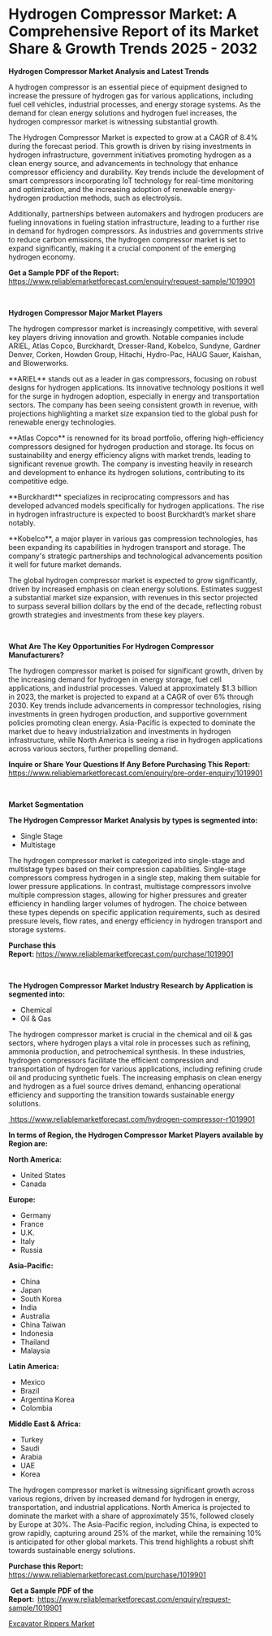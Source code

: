 <p><h1>Hydrogen Compressor Market: A Comprehensive Report of its Market Share & Growth Trends 2025 - 2032</h1></p><p><strong>Hydrogen Compressor Market Analysis and Latest Trends</strong></p>
<p><p>A hydrogen compressor is an essential piece of equipment designed to increase the pressure of hydrogen gas for various applications, including fuel cell vehicles, industrial processes, and energy storage systems. As the demand for clean energy solutions and hydrogen fuel increases, the hydrogen compressor market is witnessing substantial growth. </p><p>The Hydrogen Compressor Market is expected to grow at a CAGR of 8.4% during the forecast period. This growth is driven by rising investments in hydrogen infrastructure, government initiatives promoting hydrogen as a clean energy source, and advancements in technology that enhance compressor efficiency and durability. Key trends include the development of smart compressors incorporating IoT technology for real-time monitoring and optimization, and the increasing adoption of renewable energy-hydrogen production methods, such as electrolysis. </p><p>Additionally, partnerships between automakers and hydrogen producers are fueling innovations in fueling station infrastructure, leading to a further rise in demand for hydrogen compressors. As industries and governments strive to reduce carbon emissions, the hydrogen compressor market is set to expand significantly, making it a crucial component of the emerging hydrogen economy.</p></p>
<p><strong>Get a Sample PDF of the Report:&nbsp;</strong> <a href="https://www.reliablemarketforecast.com/enquiry/request-sample/1019901?utm_campaign=1899&utm_medium=2&utm_source=Github&utm_content=ia&utm_term=17022025&utm_id=hydrogen-compressor">https://www.reliablemarketforecast.com/enquiry/request-sample/1019901</a></p>
<p>&nbsp;</p>
<p><strong>Hydrogen Compressor Major Market Players</strong></p>
<p><p>The hydrogen compressor market is increasingly competitive, with several key players driving innovation and growth. Notable companies include ARIEL, Atlas Copco, Burckhardt, Dresser-Rand, Kobelco, Sundyne, Gardner Denver, Corken, Howden Group, Hitachi, Hydro-Pac, HAUG Sauer, Kaishan, and Blowerworks.</p><p>**ARIEL** stands out as a leader in gas compressors, focusing on robust designs for hydrogen applications. Its innovative technology positions it well for the surge in hydrogen adoption, especially in energy and transportation sectors. The company has been seeing consistent growth in revenue, with projections highlighting a market size expansion tied to the global push for renewable energy technologies.</p><p>**Atlas Copco** is renowned for its broad portfolio, offering high-efficiency compressors designed for hydrogen production and storage. Its focus on sustainability and energy efficiency aligns with market trends, leading to significant revenue growth. The company is investing heavily in research and development to enhance its hydrogen solutions, contributing to its competitive edge.</p><p>**Burckhardt** specializes in reciprocating compressors and has developed advanced models specifically for hydrogen applications. The rise in hydrogen infrastructure is expected to boost Burckhardt’s market share notably. </p><p>**Kobelco**, a major player in various gas compression technologies, has been expanding its capabilities in hydrogen transport and storage. The company's strategic partnerships and technological advancements position it well for future market demands.</p><p>The global hydrogen compressor market is expected to grow significantly, driven by increased emphasis on clean energy solutions. Estimates suggest a substantial market size expansion, with revenues in this sector projected to surpass several billion dollars by the end of the decade, reflecting robust growth strategies and investments from these key players.</p></p>
<p>&nbsp;</p>
<p><strong>What Are The Key Opportunities For Hydrogen Compressor Manufacturers?</strong></p>
<p><p>The hydrogen compressor market is poised for significant growth, driven by the increasing demand for hydrogen in energy storage, fuel cell applications, and industrial processes. Valued at approximately $1.3 billion in 2023, the market is projected to expand at a CAGR of over 6% through 2030. Key trends include advancements in compressor technologies, rising investments in green hydrogen production, and supportive government policies promoting clean energy. Asia-Pacific is expected to dominate the market due to heavy industrialization and investments in hydrogen infrastructure, while North America is seeing a rise in hydrogen applications across various sectors, further propelling demand.</p></p>
<p><strong>Inquire or Share Your Questions If Any Before Purchasing This Report:</strong> <a href="https://www.reliablemarketforecast.com/enquiry/pre-order-enquiry/1019901?utm_campaign=1899&utm_medium=2&utm_source=Github&utm_content=ia&utm_term=17022025&utm_id=hydrogen-compressor">https://www.reliablemarketforecast.com/enquiry/pre-order-enquiry/1019901</a></p>
<p>&nbsp;</p>
<p><strong>Market Segmentation</strong></p>
<p><strong>The Hydrogen Compressor Market Analysis by types is segmented into:</strong></p>
<p><ul><li>Single Stage</li><li>Multistage</li></ul></p>
<p><p>The hydrogen compressor market is categorized into single-stage and multistage types based on their compression capabilities. Single-stage compressors compress hydrogen in a single step, making them suitable for lower pressure applications. In contrast, multistage compressors involve multiple compression stages, allowing for higher pressures and greater efficiency in handling larger volumes of hydrogen. The choice between these types depends on specific application requirements, such as desired pressure levels, flow rates, and energy efficiency in hydrogen transport and storage systems.</p></p>
<p><strong>Purchase this Report:&nbsp;</strong><a href="https://www.reliablemarketforecast.com/purchase/1019901?utm_campaign=1899&utm_medium=2&utm_source=Github&utm_content=ia&utm_term=17022025&utm_id=hydrogen-compressor">https://www.reliablemarketforecast.com/purchase/1019901</a></p>
<p>&nbsp;</p>
<p><strong>The Hydrogen Compressor Market Industry Research by Application is segmented into:</strong></p>
<p><ul><li>Chemical</li><li>Oil & Gas</li></ul></p>
<p><p>The hydrogen compressor market is crucial in the chemical and oil & gas sectors, where hydrogen plays a vital role in processes such as refining, ammonia production, and petrochemical synthesis. In these industries, hydrogen compressors facilitate the efficient compression and transportation of hydrogen for various applications, including refining crude oil and producing synthetic fuels. The increasing emphasis on clean energy and hydrogen as a fuel source drives demand, enhancing operational efficiency and supporting the transition towards sustainable energy solutions.</p></p>
<p><a href="https://www.reliablemarketforecast.com/hydrogen-compressor-r1019901?utm_campaign=1899&utm_medium=2&utm_source=Github&utm_content=ia&utm_term=17022025&utm_id=hydrogen-compressor">&nbsp;https://www.reliablemarketforecast.com/hydrogen-compressor-r1019901</a></p>
<p><strong>In terms of Region, the Hydrogen Compressor Market Players available by Region are:</strong></p>
<p>
    <p> <strong> North America: </strong>
        <ul>
            <li>United States</li>
            <li>Canada</li>
        </ul>
        </p> 
    <p> <strong> Europe: </strong>
        <ul>
            <li>Germany</li>
            <li>France</li>
            <li>U.K.</li>
            <li>Italy</li>
            <li>Russia</li>
        </ul>
        </p> 
    <p> <strong> Asia-Pacific: </strong>
        <ul>
            <li>China</li>
            <li>Japan</li>
            <li>South Korea</li>
            <li>India</li>
            <li>Australia</li>
            <li>China Taiwan</li>
            <li>Indonesia</li>
            <li>Thailand</li>
            <li>Malaysia</li>
        </ul>
        </p> 
    <p> <strong> Latin America: </strong>
        <ul>
            <li>Mexico</li>
            <li>Brazil</li>
            <li>Argentina Korea</li>
            <li>Colombia</li>
        </ul>
        </p> 
    <p> <strong> Middle East & Africa: </strong>
        <ul>
            <li>Turkey</li>
            <li>Saudi</li>
            <li>Arabia</li>
            <li>UAE</li>
            <li>Korea</li>
        </ul>
    </p>
    </p>
<p><p>The hydrogen compressor market is witnessing significant growth across various regions, driven by increased demand for hydrogen in energy, transportation, and industrial applications. North America is projected to dominate the market with a share of approximately 35%, followed closely by Europe at 30%. The Asia-Pacific region, including China, is expected to grow rapidly, capturing around 25% of the market, while the remaining 10% is anticipated for other global markets. This trend highlights a robust shift towards sustainable energy solutions.</p></p>
<p><strong>Purchase this Report: </strong><a href="https://www.reliablemarketforecast.com/purchase/1019901?utm_campaign=1899&utm_medium=2&utm_source=Github&utm_content=ia&utm_term=17022025&utm_id=hydrogen-compressor">https://www.reliablemarketforecast.com/purchase/1019901</a></p>
<p>&nbsp;<strong>Get a Sample PDF of the Report:&nbsp;&nbsp;</strong><a href="https://www.reliablemarketforecast.com/enquiry/request-sample/1019901?utm_campaign=1899&utm_medium=2&utm_source=Github&utm_content=ia&utm_term=17022025&utm_id=hydrogen-compressor">https://www.reliablemarketforecast.com/enquiry/request-sample/1019901</a></p>
<p><strong></strong></p>
<p><p><a href="https://github.com/YashRP12/Market-Research-Report-List-7/blob/main/excavator-rippers-market.md?utm_campaign=1899&utm_medium=2&utm_source=Github&utm_content=ia&utm_term=17022025&utm_id=hydrogen-compressor">Excavator Rippers Market</a></p></p>